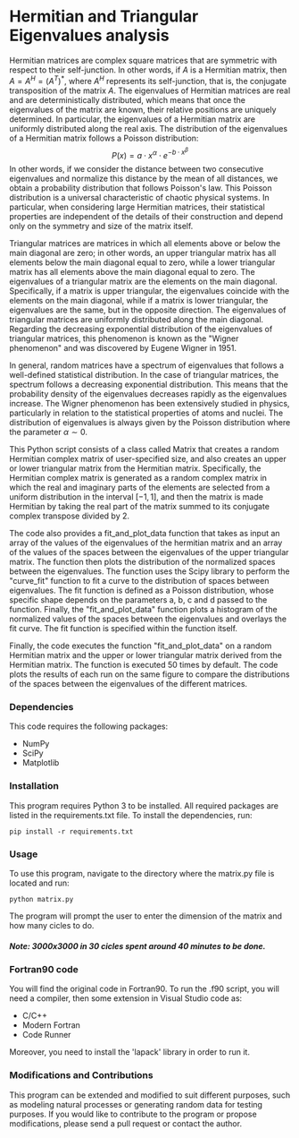 # Hermitian and Triangular Eigenvalues analysis

Hermitian matrices are complex square matrices that are symmetric with respect to their self-junction. In other words, if $A$ is a Hermitian matrix, then $A=A^H=(A^T)^{*}$, where $A^H$ represents its self-junction, that is, the conjugate transposition of the matrix $A$.
The eigenvalues of Hermitian matrices are real and are deterministically distributed, which means that once the eigenvalues of the matrix are known, their relative positions are uniquely determined. In particular, the eigenvalues of a Hermitian matrix are uniformly distributed along the real axis. The distribution of the eigenvalues of a Hermitian matrix follows a Poisson distribution:
$$ P(x) = a \cdot x^\alpha \cdot e^{-b\cdot x^\beta}$$
 In other words, if we consider the distance between two consecutive eigenvalues and normalize this distance by the mean of all distances, we obtain a probability distribution that follows Poisson's law. This Poisson distribution is a universal characteristic of chaotic physical systems.
In particular, when considering large Hermitian matrices, their statistical properties are independent of the details of their construction and depend only on the symmetry and size of the matrix itself. 

Triangular matrices are matrices in which all elements above or below the main diagonal are zero; in other words, an upper triangular matrix has all elements below the main diagonal equal to zero, while a lower triangular matrix has all elements above the main diagonal equal to zero.
The eigenvalues of a triangular matrix are the elements on the main diagonal. Specifically, if a matrix is upper triangular, the eigenvalues coincide with the elements on the main diagonal, while if a matrix is lower triangular, the eigenvalues are the same, but in the opposite direction. The eigenvalues of triangular matrices are uniformly distributed along the main diagonal. Regarding the decreasing exponential distribution of the eigenvalues of triangular matrices, this phenomenon is known as the "Wigner phenomenon" and was discovered by Eugene Wigner in 1951. 

In general, random matrices have a spectrum of eigenvalues that follows a well-defined statistical distribution. In the case of triangular matrices, the spectrum follows a decreasing exponential distribution. This means that the probability density of the eigenvalues decreases rapidly as the eigenvalues increase. The Wigner phenomenon has been extensively studied in physics, particularly in relation to the statistical properties of atoms and nuclei. The distribution of eigenvalues is always given by the Poisson distribution where the parameter $\alpha \sim 0$. 

This Python script consists of a class called Matrix that creates a random Hermitian complex matrix of user-specified size, and also creates an upper or lower triangular matrix from the Hermitian matrix. Specifically, the Hermitian complex matrix is generated as a random complex matrix in which the real and imaginary parts of the elements are selected from a uniform distribution in the interval $[-1, 1]$, and then the matrix is made Hermitian by taking the real part of the matrix summed to its conjugate complex transpose divided by $2$.

The code also provides a fit_and_plot_data function that takes as input an array of the values of the eigenvalues of the hermitian matrix and an array of the values of the spaces between the eigenvalues of the upper triangular matrix. The function then plots the distribution of the normalized spaces between the eigenvalues. The function uses the Scipy library to perform the "curve_fit" function to fit a curve to the distribution of spaces between eigenvalues. The fit function is defined as a Poisson distribution, whose specific shape depends on the parameters a, b, c and d passed to the function. Finally, the "fit_and_plot_data" function plots a histogram of the normalized values of the spaces between the eigenvalues and overlays the fit curve. The fit function is specified within the function itself.

Finally, the code executes the function "fit_and_plot_data" on a random Hermitian matrix and the upper or lower triangular matrix derived from the Hermitian matrix. The function is executed 50 times by default. The code plots the results of each run on the same figure to compare the distributions of the spaces between the eigenvalues of the different matrices.

### Dependencies
This code requires the following packages:

* NumPy
* SciPy
* Matplotlib

### Installation

This program requires Python 3 to be installed. All required packages are listed in the requirements.txt file. To install the dependencies, run:

```
pip install -r requirements.txt
```

### Usage

To use this program, navigate to the directory where the matrix.py file is located and run:

```
python matrix.py
```

The program will prompt the user to enter the dimension of the matrix and how many cicles to do.
##### Note: 3000x3000 in 30 cicles spent around 40 minutes to be done.


### Fortran90 code

You will find the original code in Fortran90. To run the .f90 script, you will need a compiler, then some extension in Visual Studio code as:

- C/C++
- Modern Fortran
- Code Runner

Moreover, you need to install the 'lapack' library in order to run it.

### Modifications and Contributions

This program can be extended and modified to suit different purposes, such as modeling natural processes or generating random data for testing purposes. If you would like to contribute to the program or propose modifications, please send a pull request or contact the author.
